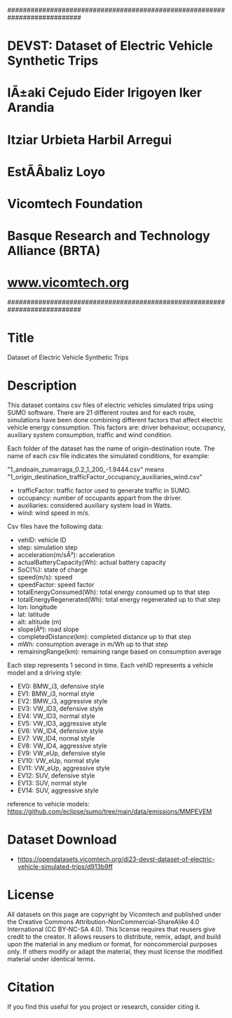 ###########################################################################
#       DEVST: Dataset of Electric Vehicle Synthetic Trips                #
#              IÃ±aki Cejudo    Eider Irigoyen    Iker Arandia             #
#                   Itziar Urbieta     Harbil Arregui                     #
#                               EstÃ­Â­baliz Loyo                            #
#                                                                         #
#                           Vicomtech Foundation                          #
#                Basque Research and Technology Alliance (BRTA)           #
#                             www.vicomtech.org                           #
###########################################################################

Title
=====

Dataset of Electric Vehicle Synthetic Trips

Description
===========

This dataset contains csv files of electric vehicles simulated trips using SUMO software. There are 21 different routes and for each route, simulations have been done combining different factors that affect electric vehicle energy consumption. This factors are: driver behaviour, occupancy, auxiliary system consumption, traffic and wind condition.

Each folder of the dataset has the name of origin-destination route. The name of each csv file indicates the simulated conditions, for example:

"1_andoain_zumarraga_0.2_1_200_-1.9444.csv" means "1_origin_destination_trafficFactor_occupancy_auxiliaries_wind.csv"

- trafficFactor: traffic factor used to generate traffic in SUMO.
- occupancy: number of occupants appart from the driver.
- auxiliaries: considered auxiliary system load in Watts.
- wind: wind speed in m/s.

Csv files have the following data:

- vehID: vehicle ID 
- step: simulation step 
- acceleration(m/sÂ²): acceleration
- actualBatteryCapacity(Wh): actual battery capacity
- SoC(%): state of charge
- speed(m/s): speed
- speedFactor: speed factor
- totalEnergyConsumed(Wh): total energy consumed up to that step
- totalEnergyRegenerated(Wh): total energy regenerated up to that step
- lon: longitude
- lat: latitude
- alt: altitude (m)
- slope(Âº): road slope
- completedDistance(km): completed distance up to that step
- mWh: consumption average in m/Wh up to that step
- remainingRange(km): remaining range based on consumption average

Each step represents 1 second in time.
Each vehID represents a vehicle model and a driving style:

- EV0: BMW_i3, defensive style
- EV1: BMW_i3, normal style
- EV2: BMW_i3, aggressive style
- EV3: VW_ID3, defensive style
- EV4: VW_ID3, normal style
- EV5: VW_ID3, aggressive style
- EV6: VW_ID4, defensive style
- EV7: VW_ID4, normal style
- EV8: VW_ID4, aggressive style
- EV9: VW_eUp, defensive style
- EV10: VW_eUp, normal style
- EV11: VW_eUp, aggressive style
- EV12: SUV, defensive style
- EV13: SUV, normal style
- EV14: SUV, aggressive style

reference to vehicle models: https://github.com/eclipse/sumo/tree/main/data/emissions/MMPEVEM

Dataset Download
================

- https://opendatasets.vicomtech.org/di23-devst-dataset-of-electric-vehicle-simulated-trips/d913b9ff

License
=======
All datasets on this page are copyright by Vicomtech and published under the Creative Commons Attribution-NonCommercial-ShareAlike 4.0 International (CC BY-NC-SA 4.0).
This license requires that reusers give credit to the creator. It allows reusers to distribute, remix, adapt, and build upon the material in any medium or format, for noncommercial purposes only. If others modify or adapt the material, they must license the modified material under identical terms.

Citation
========
If you find this useful for you project or research, consider citing it.
